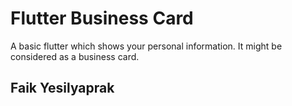 # Flutter Business Card

A basic flutter which shows your personal information. It might be considered as a business card.

## Faik Yesilyaprak
